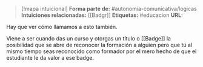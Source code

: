 > [!mapa intuicional]
> **Forma parte de:** #autonomia-comunicativa/logicas 
> **Intuiciones relacionadas:** [[Badgr]]
> **Etiquetas:** #educacion 
> **URL:** 


Hay que ver cómo llamamos a esto también.

Viene a ser cuando das un curso y otorgas un título o [[Badge]] la posibilidad que se abre de reconocer la formación a alguien pero que tú al mismo tiempo seas reconocido como formador por el mero hecho de que el estudiante le da valor a ese badge.